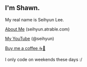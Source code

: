 I'm Shawn.
---
My real name is Seihyun Lee.

[About Me](https://seihyun.atrable.com) (seihyun.atrable.com)

[My YouTube](https://www.youtube.com/@seihyun) (@seihyun)

[Buy me a coffee ☕️🤤](https://ko-fi.com/seihyun)

I only code on weekends these days :/
